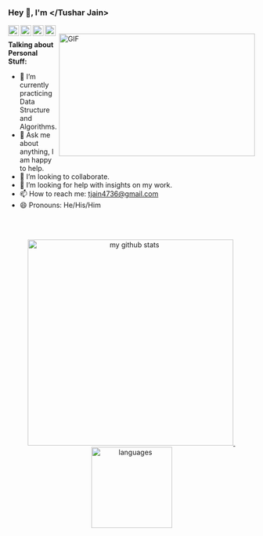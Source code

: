 ### Hey 👋, I'm </Tushar Jain>
<!--
Here are some ideas to get you started:

- 🔭 I’m currently working on ...
- 👯 I’m looking to collaborate on ...
- 🤔 I’m looking for help with ...
- 💬 Ask me about ...
-->
<a href="https://www.linkedin.com/in/jntushar/">
  <img align="left" alt="Tushar's LinkdeIN" width="22px" src="https://cdn.jsdelivr.net/npm/simple-icons@v3/icons/linkedin.svg" />
</a>
<a href="https://twitter.com/jn_tushar_">
  <img align="left" alt="Tushar Jain | Twitter" width="22px" src="https://cdn.jsdelivr.net/npm/simple-icons@v3/icons/twitter.svg" />
</a>
<a href="https://www.facebook.com/tushar.jain.52056223">
  <img align="left" alt="Tushar Jain | Facebook" width="22px" src="https://cdn.jsdelivr.net/npm/simple-icons@v3/icons/facebook.svg" />
</a>
<a href="https://www.instagram.com/jn_tushar_/">
  <img align="left" alt="Tushar's Instagram" width="22px" src="https://cdn.jsdelivr.net/npm/simple-icons@v3/icons/instagram.svg" />
</a>

<br/>

<!-- https://media.giphy.com/media/SWoSkN6DxTszqIKEqv/giphy.gif -->
<img align="right" height="250" width="400" alt="GIF" src="https://miro.medium.com/max/1360/1*IRGHmiGsa16stedQvIaZfw.gif" />

**Talking about Personal Stuff:**

- 🌱 I’m currently practicing Data Structure and Algorithms.
- 💬 Ask me about anything, I am happy to help.
- 👯 I’m looking to collaborate.
- 🤔  I’m looking for help with insights on my work.
- 📫 How to reach me: [tjain4736@gmail.com](mailto:tjain4736@gmail.com)
- 😄 Pronouns: He/His/Him

<br><br>

<a align="center" href="https://github.com/jntushar">
    <p align="center">
    <img src="https://github-readme-stats.vercel.app/api?username=jntushar&show_icons=true&theme=tokyonight" alt="my github stats" width="420"/>&nbsp;<img src="https://github-readme-stats.vercel.app/api/top-langs/?username=jntushar&layout=compact&theme=tokyonight" alt="languages" height="165">
    </p>
</a>



